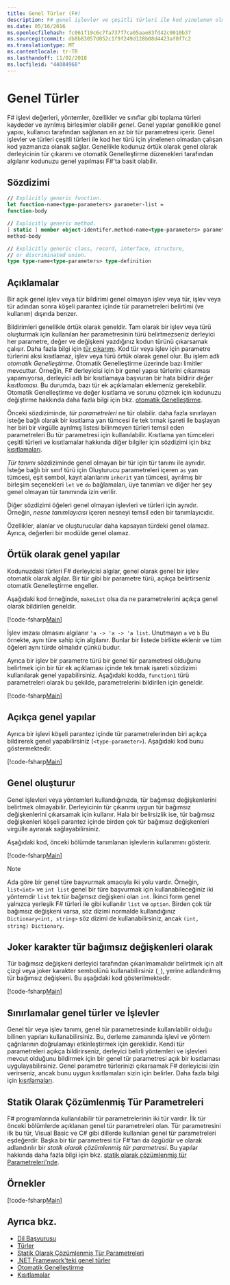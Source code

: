 ```yaml
---
title: Genel Türler (F#)
description: F# genel işlevler ve çeşitli türleri ile kod yinelenen olmadan çalışan kod yazmanıza olanak tanıyan türleri kullanmayı öğrenin.
ms.date: 05/16/2016
ms.openlocfilehash: fc061f19c6c7fa737f7ca05aae83fd42c0010b37
ms.sourcegitcommit: db8b83057d052c1f9f249d128b08d4423af0f7c2
ms.translationtype: MT
ms.contentlocale: tr-TR
ms.lasthandoff: 11/02/2018
ms.locfileid: "44084968"
---
```

# <a name="generics"></a>Genel Türler

F# işlevi değerleri, yöntemler, özellikler ve sınıflar gibi toplama türleri kaydeder ve ayrılmış birleşimler olabilir *genel*. Genel yapılar genellikle genel yapısı, kullanıcı tarafından sağlanan en az bir tür parametresi içerir. Genel işlevler ve türleri çeşitli türleri ile kod her türü için yinelenen olmadan çalışan kod yazmanıza olanak sağlar. Genellikle kodunuz örtük olarak genel olarak derleyicinin tür çıkarımı ve otomatik Genelleştirme düzenekleri tarafından algılanır kodunuzu genel yapılması F#'ta basit olabilir.

## <a name="syntax"></a>Sözdizimi

```fsharp
// Explicitly generic function.
let function-name<type-parameters> parameter-list =
function-body

// Explicitly generic method.
[ static ] member object-identifer.method-name<type-parameters> parameter-list [ return-type ] =
method-body

// Explicitly generic class, record, interface, structure,
// or discriminated union.
type type-name<type-parameters> type-definition
```

## <a name="remarks"></a>Açıklamalar

Bir açık genel işlev veya tür bildirimi genel olmayan işlev veya tür, işlev veya tür adından sonra köşeli parantez içinde tür parametreleri belirtimi (ve kullanım) dışında benzer.

Bildirimleri genellikle örtük olarak geneldir. Tam olarak bir işlev veya türü oluşturmak için kullanılan her parametresinin türü belirtmezseniz derleyici her parametre, değer ve değişkeni yazdığınız kodun türünü çıkarsamak çalışır. Daha fazla bilgi için [tür çıkarımı](../type-inference.md). Kod tür veya işlev için parametre türlerini aksi kısıtlamaz, işlev veya türü örtük olarak genel olur. Bu işlem adlı *otomatik Genelleştirme*. Otomatik Genelleştirme üzerinde bazı limitler mevcuttur. Örneğin, F# derleyicisi için bir genel yapısı türlerini çıkarması yapamıyorsa, derleyici adlı bir kısıtlamaya başvuran bir hata bildirir *değer kısıtlaması*. Bu durumda, bazı tür ek açıklamaları eklemeniz gerekebilir. Otomatik Genelleştirme ve değer kısıtlama ve sorunu çözmek için kodunuzu değiştirme hakkında daha fazla bilgi için bkz. [otomatik Genelleştirme](automatic-generalization.md).

Önceki sözdiziminde, *tür parametreleri* ne tür olabilir. daha fazla sınırlayan isteğe bağlı olarak bir kısıtlama yan tümcesi ile tek tırnak işareti ile başlayan her biri bir virgülle ayrılmış listesi bilinmeyen türleri temsil eden parametreleri Bu tür parametresi için kullanılabilir. Kısıtlama yan tümceleri çeşitli türleri ve kısıtlamalar hakkında diğer bilgiler için sözdizimi için bkz [kısıtlamaları](constraints.md).

*Tür tanımı* sözdiziminde genel olmayan bir tür için tür tanımı ile aynıdır. İsteğe bağlı bir sınıf türü için Oluşturucu parametreleri içeren `as` yan tümcesi, eşit sembol, kayıt alanlarını `inherit` yan tümcesi, ayrılmış bir birleşim seçenekleri `let` ve `do` bağlamaları, üye tanımları ve diğer her şey genel olmayan tür tanımında izin verilir.

Diğer sözdizimi öğeleri genel olmayan işlevleri ve türleri için aynıdır. Örneğin, *nesne tanımlayıcısı* içeren nesneyi temsil eden bir tanımlayıcıdır.

Özellikler, alanlar ve oluşturucular daha kapsayan türdeki genel olamaz. Ayrıca, değerleri bir modülde genel olamaz.

## <a name="implicitly-generic-constructs"></a>Örtük olarak genel yapılar

Kodunuzdaki türleri F# derleyicisi algılar, genel olarak genel bir işlev otomatik olarak algılar. Bir tür gibi bir parametre türü, açıkça belirtirseniz otomatik Genelleştirme engeller.

Aşağıdaki kod örneğinde, `makeList` olsa da ne parametrelerini açıkça genel olarak bildirilen geneldir.

[!code-fsharp[Main](../../../../samples/snippets/fsharp/lang-ref-1/snippet1700.fs)]

İşlev imzası olmasını algılanır `'a -> 'a -> 'a list`. Unutmayın `a` ve `b` Bu örnekte, aynı türe sahip için algılanır. Bunlar bir listede birlikte eklenir ve tüm öğeleri aynı türde olmalıdır çünkü budur.

Ayrıca bir işlev bir parametre türü bir genel tür parametresi olduğunu belirtmek için bir tür ek açıklaması içinde tek tırnak işareti sözdizimi kullanılarak genel yapabilirsiniz. Aşağıdaki kodda, `function1` türü parametreleri olarak bu şekilde, parametrelerini bildirilen için geneldir.

[!code-fsharp[Main](../../../../samples/snippets/fsharp/lang-ref-1/snippet1701.fs)]

## <a name="explicitly-generic-constructs"></a>Açıkça genel yapılar

Ayrıca bir işlevi köşeli parantez içinde tür parametrelerinden biri açıkça bildirerek genel yapabilirsiniz (`<type-parameter>`). Aşağıdaki kod bunu göstermektedir.

[!code-fsharp[Main](../../../../samples/snippets/fsharp/lang-ref-1/snippet1703.fs)]

## <a name="using-generic-constructs"></a>Genel oluşturur

Genel işlevleri veya yöntemleri kullandığınızda, tür bağımsız değişkenlerini belirtmek olmayabilir. Derleyicinin tür çıkarımı uygun tür bağımsız değişkenlerini çıkarsamak için kullanır. Hala bir belirsizlik ise, tür bağımsız değişkenleri köşeli parantez içinde birden çok tür bağımsız değişkenleri virgülle ayırarak sağlayabilirsiniz.

Aşağıdaki kod, önceki bölümde tanımlanan işlevlerin kullanımını gösterir.

[!code-fsharp[Main](../../../../samples/snippets/fsharp/lang-ref-1/snippet1702.fs)]

>[!NOTE]
Ada göre bir genel türe başvurmak amacıyla iki yolu vardır. Örneğin, `list<int>` ve `int list` genel bir türe başvurmak için kullanabileceğiniz iki yöntemdir `list` tek tür bağımsız değişkeni olan `int`. İkinci form genel yalnızca yerleşik F# türleri ile gibi kullanılır `list` ve `option`. Birden çok tür bağımsız değişkeni varsa, söz dizimi normalde kullandığınız `Dictionary<int, string>` söz dizimi de kullanabilirsiniz, ancak `(int, string) Dictionary`.

## <a name="wildcards-as-type-arguments"></a>Joker karakter tür bağımsız değişkenleri olarak

Tür bağımsız değişkeni derleyici tarafından çıkarılmamalıdır belirtmek için alt çizgi veya joker karakter sembolünü kullanabilirsiniz (`_`), yerine adlandırılmış tür bağımsız değişkeni. Bu aşağıdaki kod gösterilmektedir.

[!code-fsharp[Main](../../../../samples/snippets/fsharp/lang-ref-1/snippet1704.fs)]

## <a name="constraints-in-generic-types-and-functions"></a>Sınırlamalar genel türler ve İşlevler

Genel tür veya işlev tanımı, genel tür parametresinde kullanılabilir olduğu bilinen yapıları kullanabilirsiniz. Bu, derleme zamanında işlevi ve yöntem çağrılarının doğrulamayı etkinleştirmek için gereklidir. Kendi tür parametreleri açıkça bildirirseniz, derleyici belirli yöntemleri ve işlevleri mevcut olduğunu bildirmek için bir genel tür parametresi açık bir kısıtlaması uygulayabilirsiniz. Genel parametre türlerinizi çıkarsamak F# derleyicisi izin verirseniz, ancak bunu uygun kısıtlamaları sizin için belirler. Daha fazla bilgi için [kısıtlamaları](constraints.md).

## <a name="statically-resolved-type-parameters"></a>Statik Olarak Çözümlenmiş Tür Parametreleri

F# programlarında kullanılabilir tür parametrelerinin iki tür vardır. İlk tür önceki bölümlerde açıklanan genel tür parametreleri olan. Tür parametresini ilk bu tür, Visual Basic ve C# gibi dillerde kullanılan genel tür parametreleri eşdeğerdir. Başka bir tür parametresi tür F#'tan da özgüdür ve olarak adlandırılır bir *statik olarak çözümlenmiş tür parametresi*. Bu yapılar hakkında daha fazla bilgi için bkz. [statik olarak çözümlenmiş tür Parametreleri'nde](statically-resolved-type-parameters.md).

## <a name="examples"></a>Örnekler

[!code-fsharp[Main](../../../../samples/snippets/fsharp/lang-ref-1/snippet1705.fs)]

## <a name="see-also"></a>Ayrıca bkz.

- [Dil Başvurusu](../index.md)
- [Türler](../fsharp-types.md)
- [Statik Olarak Çözümlenmiş Tür Parametreleri](statically-resolved-type-parameters.md)
- [.NET Framework'teki genel türler](~/docs/standard/generics/index.md)
- [Otomatik Genelleştirme](automatic-generalization.md)
- [Kısıtlamalar](constraints.md)
